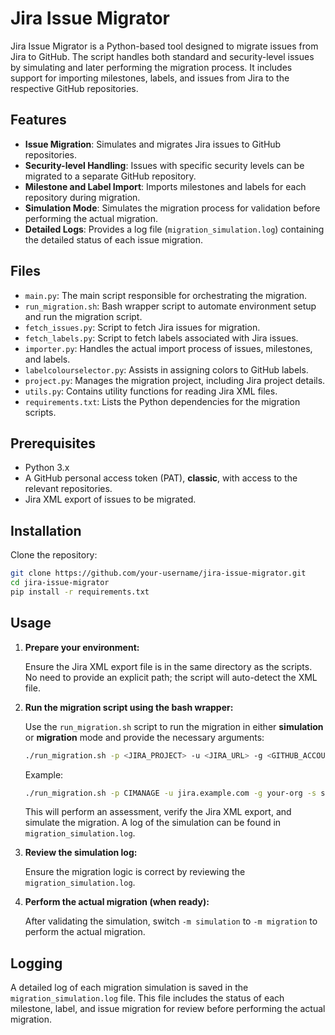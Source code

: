 # Jira Issue Migrator

Jira Issue Migrator is a Python-based tool designed to migrate issues from Jira to GitHub. The script handles both standard and security-level issues by simulating and later performing the migration process. It includes support for importing milestones, labels, and issues from Jira to the respective GitHub repositories.

## Features

- **Issue Migration**: Simulates and migrates Jira issues to GitHub repositories.
- **Security-level Handling**: Issues with specific security levels can be migrated to a separate GitHub repository.
- **Milestone and Label Import**: Imports milestones and labels for each repository during migration.
- **Simulation Mode**: Simulates the migration process for validation before performing the actual migration.
- **Detailed Logs**: Provides a log file (`migration_simulation.log`) containing the detailed status of each issue migration.

## Files

- `main.py`: The main script responsible for orchestrating the migration.
- `run_migration.sh`: Bash wrapper script to automate environment setup and run the migration script.
- `fetch_issues.py`: Script to fetch Jira issues for migration.
- `fetch_labels.py`: Script to fetch labels associated with Jira issues.
- `importer.py`: Handles the actual import process of issues, milestones, and labels.
- `labelcolourselector.py`: Assists in assigning colors to GitHub labels.
- `project.py`: Manages the migration project, including Jira project details.
- `utils.py`: Contains utility functions for reading Jira XML files.
- `requirements.txt`: Lists the Python dependencies for the migration scripts.

## Prerequisites

- Python 3.x
- A GitHub personal access token (PAT), **classic**, with access to the relevant repositories.
- Jira XML export of issues to be migrated.

## Installation

Clone the repository:

```bash
git clone https://github.com/your-username/jira-issue-migrator.git
cd jira-issue-migrator
pip install -r requirements.txt
```

## Usage

1. **Prepare your environment:**

   Ensure the Jira XML export file is in the same directory as the scripts. No need to provide an explicit path; the script will auto-detect the XML file.

2. **Run the migration script using the bash wrapper:**

   Use the `run_migration.sh` script to run the migration in either **simulation** or **migration** mode and provide the necessary arguments:

   ```bash
   ./run_migration.sh -p <JIRA_PROJECT> -u <JIRA_URL> -g <GITHUB_ACCOUNT> -s <SECURITY_REPO_NAME> -r <DEFAULT_REPO_NAME> -m <MODE>
   ```

   Example:

   ```bash
   ./run_migration.sh -p CIMANAGE -u jira.example.com -g your-org -s security-repo -r default-repo -m simulation
   ```

   This will perform an assessment, verify the Jira XML export, and simulate the migration. A log of the simulation can be found in `migration_simulation.log`.

3. **Review the simulation log:**

   Ensure the migration logic is correct by reviewing the `migration_simulation.log`.

4. **Perform the actual migration (when ready):**

   After validating the simulation, switch `-m simulation` to `-m migration` to perform the actual migration.

## Logging

A detailed log of each migration simulation is saved in the `migration_simulation.log` file. This file includes the status of each milestone, label, and issue migration for review before performing the actual migration.
